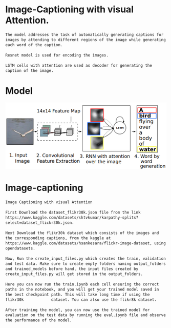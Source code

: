 # Image-Captioning with visual Attention.

	The model addresses the task of automatically generating captions for images by attending to different regions of the image while generating each word of the caption.

	Resnet model is used for encoding the images.

	LSTM cells with attention are used as decoder for generating the caption of the image.

# Model
![Image-Captioning with visual Attention model.](https://github.com/srikanth755/Image-captioning/blob/main/model.png?raw=true)

# Image-captioning
	Image Captioning with visual Attention

	First Download the dataset_flikr30k.json file from the link https://www.kaggle.com/datasets/shtvkumar/karpathy-splits?select=dataset_flickr30k.json.

	Next Download the flikr30k dataset which consists of the images and the corresponding captions, from the kaggle at https://www.kaggle.com/datasets/hsankesara/flickr-image-dataset, using opendatasets.

	Now, Run the create_input_files.py which creates the train, validation and test data. Make sure to create empty folders naming output_folders and trained_models before hand, the input files created by 							create_input_files.py will get stored in the output_folders.

	Here you can now run the train.ipynb each cell ensuring the correct paths in the notebook, and you will get your trained model saved in the best checkpoint path. This will take long time if using the flikr30k 			dataset. You can also use the flikr8k dataset.

	After training the model, you can now use the trained model for evaluation on the test data by running the eval.ipynb file and observe the performance of the model.

